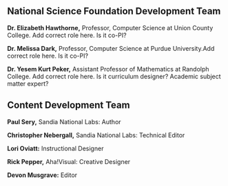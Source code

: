 ## National Science Foundation Development Team
  
 
  
  **Dr. Elizabeth Hawthorne,** Professor, Computer Science at Union County College. Add correct role here. Is it co-PI?
  
  **Dr. Melissa Dark,** Professor, Computer Science at Purdue University.Add correct role here. Is it co-PI?
  
**Dr. Yesem Kurt Peker,** Assistant Professor of Mathematics at Randolph College. Add correct role here. Is it curriculum designer? Academic subject matter expert?
  
  
  ## Content Development Team
  
  **Paul Sery,** Sandia National Labs: Author
  
  **Christopher Nebergall,** Sandia National Labs: Technical Editor 
  
  **Lori Oviatt:** Instructional Designer
  
  **Rick Pepper,** Aha!Visual: Creative Designer
  
  **Devon Musgrave:** Editor